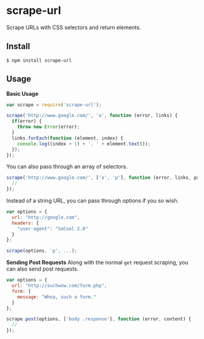 # scrape-url
Scrape URLs with CSS selectors and return elements.

## Install
`$ npm install scrape-url`

## Usage
**Basic Usage**
```javascript
var scrape = require('scrape-url');

scrape('http://www.google.com/', 'a', function (error, links) {
  if(error) {
    throw new Error(error);
  }
  links.forEach(function (element, index) {
    console.log((index + 1) + '. ' + element.text());
  });
});
```

You can also pass through an array of selectors.
```javascript
scrape('http://www.google.com/', ['a', 'p'], function (error, links, paragraphs) {
  //
});
```

Instead of a string URL, you can pass through options if you so wish.
```javascript
var options = {
  url: "http://google.com",
  headers: {
    "user-agent": "SoCool 2.0"
  }
};

scrape(options, 'p', ...);
```

**Sending Post Requests**
Along with the normal `get` request scraping, you can also send post requests.
```javascript
var options = {
  url: "http://suchwow.com/form.php",
  form: {
    message: "Whoa, such a form."
  }
};

scrape.post(options, ['body .response'], function (error, content) {
  //
});
```
